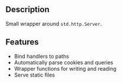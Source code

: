 ## Description

Small wrapper around `std.http.Server`.

## Features

- Bind handlers to paths
- Automatically parse cookies and queries
- Wrapper functions for writing and reading
- Serve static files
